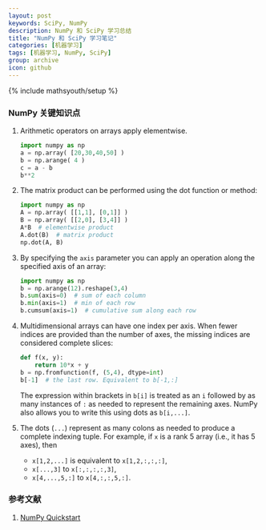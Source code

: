 ```yaml
---
layout: post
keywords: SciPy, NumPy
description: NumPy 和 SciPy 学习总结
title: "NumPy 和 SciPy 学习笔记"
categories: [机器学习]
tags: [机器学习, NumPy, SciPy]
group: archive
icon: github
---
```

{% include mathsyouth/setup %}


### NumPy 关键知识点

1. Arithmetic operators on arrays apply elementwise. <br>

   ```python
   import numpy as np
   a = np.array( [20,30,40,50] )
   b = np.arange( 4 )
   c = a - b
   b**2
   ```
1. The matrix product can be performed using the dot function or method: <br>

   ```python
   import numpy as np
   A = np.array( [[1,1], [0,1]] )
   B = np.array( [[2,0], [3,4]] )
   A*B  # elementwise product
   A.dot(B)  # matrix product
   np.dot(A, B)
   ```
1. By specifying the `axis` parameter you can apply an operation along the specified axis of an array: <br>

   ```python
   import numpy as np
   b = np.arange(12).reshape(3,4)
   b.sum(axis=0)  # sum of each column
   b.min(axis=1)  # min of each row
   b.cumsum(axis=1)  # cumulative sum along each row
   ```
1. Multidimensional arrays can have one index per axis. When fewer indices are provided than the number of axes, the missing indices are considered complete slices: <br>

   ```python
   def f(x, y):
       return 10*x + y
   b = np.fromfunction(f, (5,4), dtype=int)
   b[-1]  # the last row. Equivalent to b[-1,:]
   ```
   The expression within brackets in `b[i]` is treated as an `i` followed by as many instances of `:` as needed to represent the remaining axes. NumPy also allows you to write this using dots as `b[i,...]`.
1. The dots (`...`) represent as many colons as needed to produce a complete indexing tuple. For example, if `x` is a rank 5 array (i.e., it has 5 axes), then
   * `x[1,2,...]` is equivalent to `x[1,2,:,:,:]`,
   * `x[...,3]` to `x[:,:,:,:,3]`,
   * `x[4,...,5,:]` to `x[4,:,:,5,:]`.


### 参考文献

1. [NumPy Quickstart](https://docs.scipy.org/doc/numpy-dev/user/quickstart.html)
